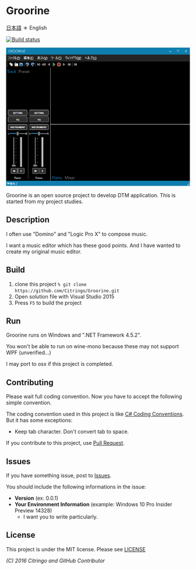 Groorine
==============

[日本語](readme-ja.md) ＊ English

[![Build status](https://ci.appveyor.com/api/projects/status/7n31q63fbt037v84?svg=true)](https://ci.appveyor.com/project/Citringo/groorine) 

![Screenshot of MainWindow of current build](top-screenshot.png "MainWindow Screenshot")

Groorine is an open source project to develop DTM application. This is started from my project studies.

## Description

I often use "Domino" and "Logic Pro X" to compose music.

I want a music editor which has these good points. And I have wanted to create my original music editor.

## Build

1. clone this project `% git clone https://github.com/Citringo/Groorine.git`
1. Open solution file with Visual Studio 2015
1. Press `F5` to build the project

## Run
Groorine runs on Windows and ".NET Framework 4.5.2". 

You won't be able to run on wine-mono because these may not support WPF (unverified...)

I may port to osx if this project is completed.


## Contributing
Please wait full coding convention. Now you have to accept the following simple convention.

The coding convention used in this project is like [C# Coding Conventions](https://msdn.microsoft.com/library/ff926074.aspx).
But it has some exceptions:

- Keep tab character. Don't convert tab to space.

If you contribute to this project, use [Pull Request](/Citringo/Groorine/pulls).

## Issues
If you have something issue, post to [Issues](/Citringo/Groorine/issues). 

You should include the following informations in the issue:

- **Version** (ex: 0.0.1)
- **Your Environment Information** (example: Windows 10 Pro Insider Preview 14328)
	- I want you to write particularly.

## License
This project is under the MIT license. Please see [LICENSE](LICENSE)

*(C) 2016 Citringo and GitHub Contributor*
